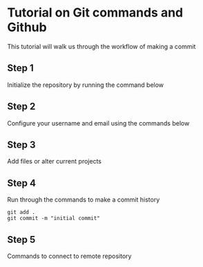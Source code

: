 # Tutorial on Git commands and Github
This tutorial will walk us through the workflow of making a commit

## Step 1
Initialize the repository by running the command below

## Step 2
Configure your username and email using the commands below

## Step 3
Add files or alter current projects

## Step 4
Run through the commands to make a commit history
```git
git add .
git commit -m "initial commit"
```

## Step 5
Commands to connect to remote repository

